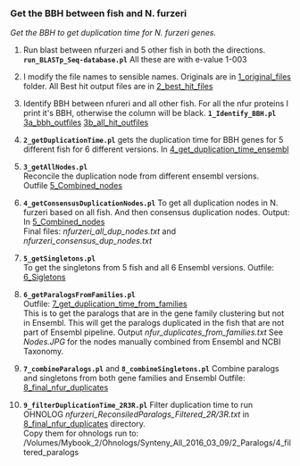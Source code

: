 ### Get the BBH between fish and N. furzeri

*Get the BBH to get duplication time for N. furzeri genes.*

1. Run blast between nfurzeri and 5 other fish in both the directions.
   **`run_BLASTp_Seq-database.pl`**
   All these are with e-value 1-003
   
2. I modify the file names to sensible names. Originals are in [1_original_files](2_best_hit_files) folder.
   All Best hit output files are in [2_best_hit_files](2_best_hit_files)

3. Identify BBH between nfureri and all other fish. For all the nfur proteins I print it's
   BBH, otherwise the column will be black.
   **`1_Identify_BBH.pl`**
   [3a_bbh_outfiles](3a_bbh_outfiles)
   [3b_all_hit_outfiles](3b_all_hit_outfiles)
   
4. **`2_getDuplicationTime.pl`** gets the duplication time for BBH genes for 5 different fish for 6 different versions.
   In [4_get_duplication_time_ensembl](4_get_duplication_time_ensembl)   

5. **`3_getAllNodes.pl`**    
   Reconcile the duplication node from different ensembl versions.  
   Outfile [5_Combined_nodes](5_Combined_nodes)
   
6. **`4_getConsensusDuplicationNodes.pl`** To get all duplication nodes in N. furzeri based on all fish. And then consensus
   duplication nodes.
   Output: In [5_Combined_nodes](5_Combined_nodes)   
   Final files: _nfurzeri_all_dup_nodes.txt_ and _nfurzeri_consensus_dup_nodes.txt_

7. **`5_getSingletons.pl`**    
    To get the singletons from 5 fish and all 6 Ensembl versions.
    Outfile: [6_Sigletons](6_Sigletons)

8. **`6_getParalogsFromFamilies.pl`**      
   Outfile: [7_get_duplication_time_from_families](6_get_duplication_time_from_families)   
   This is to get the paralogs that are in the gene family clustering but not in Ensembl. This will get the paralogs duplicated
   in the fish that are not part of Ensembl pipeline. 
   Output _nfur_duplicates_from_families.txt_ See _Nodes.JPG_ for the nodes manually combined from Ensembl and NCBI Taxonomy.

9. **`7_combineParalogs.pl`** and  **`8_combineSingletons.pl`**
    Combine paralogs and singletons from both gene families and Ensembl 
    Outfile: [8_final_nfur_duplicates](8_final_nfur_duplicates) 

10. **`9_filterDuplicationTime_2R3R.pl`** Filter duplication time to run OHNOLOG 
   _nfurzeri_ReconsiledParalogs_Filtered_2R/3R.txt_ in [8_final_nfur_duplicates](8_final_nfur_duplicates) directory.   
   Copy them for ohnologs run to: /Volumes/Mybook_2/Ohnologs/Synteny_All_2016_03_09/2_Paralogs/4_filtered_paralogs
   
